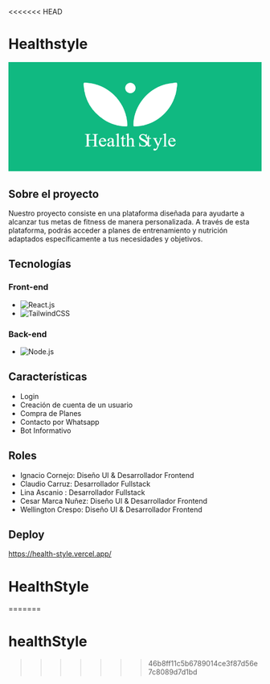 <<<<<<< HEAD
# Healthstyle
![imagen del Proyecto](/public/readmeImg.PNG)
## Sobre el proyecto

Nuestro proyecto consiste en una plataforma diseñada para ayudarte a alcanzar tus metas de fitness de manera personalizada. A través de esta plataforma, podrás acceder a planes de entrenamiento y nutrición adaptados específicamente a tus necesidades y objetivos.

## Tecnologías

### Front-end

- ![React.js][react.js]
- ![TailwindCSS][TailwindCSS]

### Back-end

- ![Node.js][Node.js]

## Características

- Login
- Creación de cuenta de un usuario
- Compra de Planes
- Contacto por Whatsapp
- Bot Informativo

## Roles
- Ignacio Cornejo: Diseño UI & Desarrollador Frontend
- Claudio Carruz: Desarrollador Fullstack
- Lina Ascanio : Desarrollador Fullstack
- Cesar Marca Nuñez: Diseño UI & Desarrollador Frontend
- Wellington Crespo: Diseño UI & Desarrollador Frontend

## Deploy
https://health-style.vercel.app/

[react.js]: https://img.shields.io/badge/react.js-61DAFB?style=for-the-badge&logo=react&logoColor=white
[TailwindCSS]: https://img.shields.io/badge/tailwindcss-06B6D4?style=for-the-badge&logo=tailwindcss&logoColor=white
[Node.js]: https://img.shields.io/badge/Node.js-43853D?style=for-the-badge&logo=node.js&logoColor=white

# HealthStyle

=======
# healthStyle
>>>>>>> 46b8ff11c5b6789014ce3f87d56e7c8089d7d1bd
